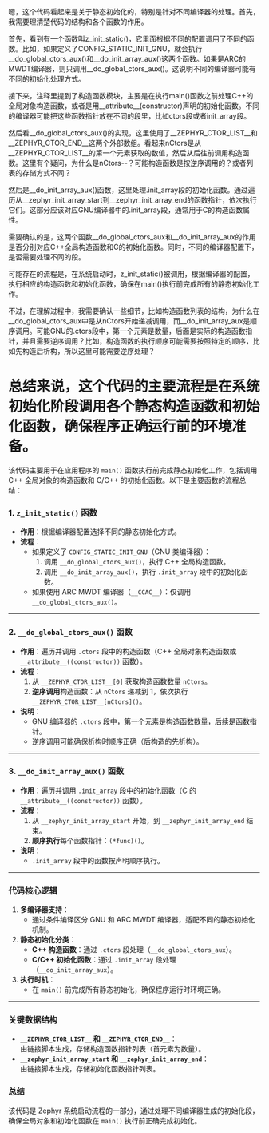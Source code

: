 嗯，这个代码看起来是关于静态初始化的，特别是针对不同编译器的处理。首先，我需要理清楚代码的结构和各个函数的作用。

首先，看到有一个函数叫z_init_static()，它里面根据不同的配置调用了不同的函数。比如，如果定义了CONFIG_STATIC_INIT_GNU，就会执行__do_global_ctors_aux()和__do_init_array_aux()这两个函数。如果是ARC的MWDT编译器，则只调用__do_global_ctors_aux()。这说明不同的编译器可能有不同的初始化处理方式。

接下来，注释里提到了构造函数模块，主要是在执行main()函数之前处理C++的全局对象构造函数，或者是用__attribute__(constructor)声明的初始化函数。不同的编译器可能把这些函数指针放在不同的段里，比如ctors段或者init_array段。

然后看__do_global_ctors_aux()的实现，这里使用了__ZEPHYR_CTOR_LIST__和__ZEPHYR_CTOR_END__这两个外部数组。看起来nCtors是从__ZEPHYR_CTOR_LIST__的第一个元素获取的数值，然后从后往前调用构造函数。这里有个疑问，为什么是nCtors--？可能构造函数是按逆序调用的？或者列表的存储方式不同？

然后是__do_init_array_aux()函数，这里处理.init_array段的初始化函数。通过遍历从__zephyr_init_array_start到__zephyr_init_array_end的函数指针，依次执行它们。这部分应该对应GNU编译器中的.init_array段，通常用于C的构造函数属性。

需要确认的是，这两个函数__do_global_ctors_aux和__do_init_array_aux的作用是否分别对应C++全局构造函数和C的初始化函数。同时，不同的编译器配置下，是否需要处理不同的段。

可能存在的流程是，在系统启动时，z_init_static()被调用，根据编译器的配置，执行相应的构造函数和初始化函数，确保在main()执行前完成所有的静态初始化工作。

不过，在理解过程中，我需要确认一些细节，比如构造函数列表的结构，为什么在__do_global_ctors_aux中是从nCtors开始递减调用，而__do_init_array_aux是顺序调用。可能GNU的.ctors段中，第一个元素是数量，后面是实际的构造函数指针，并且需要逆序调用？比如，构造函数的执行顺序可能需要按照特定的顺序，比如先构造后析构，所以这里可能需要逆序处理？

总结来说，这个代码的主要流程是在系统初始化阶段调用各个静态构造函数和初始化函数，确保程序正确运行前的环境准备。
================================================
该代码主要用于在应用程序的 `main()` 函数执行前完成静态初始化工作，包括调用 C++ 全局对象的构造函数和 C/C++ 的初始化函数。以下是主要函数的流程总结：

### 1. **`z_init_static()` 函数**  
   - **作用**：根据编译器配置选择不同的静态初始化方式。  
   - **流程**：  
     - 如果定义了 `CONFIG_STATIC_INIT_GNU`（GNU 类编译器）：  
       1. 调用 `__do_global_ctors_aux()`，执行 C++ 全局构造函数。  
       2. 调用 `__do_init_array_aux()`，执行 `.init_array` 段中的初始化函数。  
     - 如果使用 ARC MWDT 编译器（`__CCAC__`）：仅调用 `__do_global_ctors_aux()`。

---

### 2. **`__do_global_ctors_aux()` 函数**  
   - **作用**：遍历并调用 `.ctors` 段中的构造函数（C++ 全局对象构造函数或 `__attribute__((constructor))` 函数）。  
   - **流程**：  
     1. 从 `__ZEPHYR_CTOR_LIST__[0]` 获取构造函数数量 `nCtors`。  
     2. **逆序调用**构造函数：从 `nCtors` 递减到 1，依次执行 `__ZEPHYR_CTOR_LIST__[nCtors]()`。  
   - **说明**：  
     - GNU 编译器的 `.ctors` 段中，第一个元素是构造函数数量，后续是函数指针。  
     - 逆序调用可能确保析构时顺序正确（后构造的先析构）。

---

### 3. **`__do_init_array_aux()` 函数**  
   - **作用**：遍历并调用 `.init_array` 段中的初始化函数（C 的 `__attribute__((constructor))` 函数）。  
   - **流程**：  
     1. 从 `__zephyr_init_array_start` 开始，到 `__zephyr_init_array_end` 结束。  
     2. **顺序执行**每个函数指针：`(*func)()`。  
   - **说明**：  
     - `.init_array` 段中的函数按声明顺序执行。

---

### **代码核心逻辑**  
1. **多编译器支持**：  
   - 通过条件编译区分 GNU 和 ARC MWDT 编译器，适配不同的静态初始化机制。  
2. **静态初始化分类**：  
   - **C++ 构造函数**：通过 `.ctors` 段处理（`__do_global_ctors_aux`）。  
   - **C/C++ 初始化函数**：通过 `.init_array` 段处理（`__do_init_array_aux`）。  
3. **执行时机**：  
   - 在 `main()` 前完成所有静态初始化，确保程序运行时环境正确。

---

### **关键数据结构**  
- **`__ZEPHYR_CTOR_LIST__` 和 `__ZEPHYR_CTOR_END__`**：  
  由链接脚本生成，存储构造函数指针列表（首元素为数量）。  
- **`__zephyr_init_array_start` 和 `__zephyr_init_array_end`**：  
  由链接脚本生成，存储初始化函数指针列表。  

### **总结**  
该代码是 Zephyr 系统启动流程的一部分，通过处理不同编译器生成的初始化段，确保全局对象和初始化函数在 `main()` 执行前正确完成初始化。